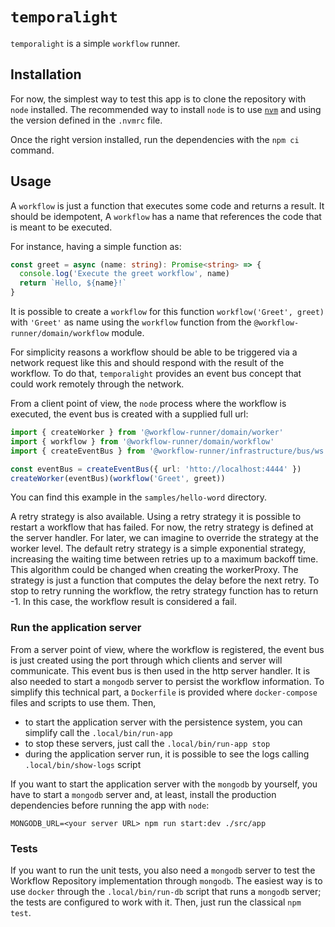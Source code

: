 # `temporalight`

`temporalight` is a simple `workflow` runner.

## Installation

For now, the simplest way to test this app is to clone the repository with `node` installed.
The recommended way to install `node` is to use [`nvm`](https://github.com/nvm-sh/nvm) and
using the version defined in the `.nvmrc` file.

Once the right version installed, run the dependencies with the `npm ci` command.


## Usage

A `workflow` is just a function that executes some code and returns a result. It should be idempotent,
A `workflow` has a name that references the code that is meant to be executed.
 
For instance, having a simple function as:
```typescript
const greet = async (name: string): Promise<string> => {
  console.log('Execute the greet workflow', name)
  return `Hello, ${name}!`
}
```

It is possible to create a `workflow` for this function `workflow('Greet', greet)` with `'Greet'` as name using the 
`workflow` function from the `@workflow-runner/domain/workflow` module.

For simplicity reasons a workflow should be able to be triggered via a network request like this and should respond
with the result of the workflow.
To do that, `temporalight` provides an event bus concept that could work remotely through the network. 

From a client point of view, the `node` process where the workflow is executed, the event bus is created with a supplied
full url:
```typescript
import { createWorker } from '@workflow-runner/domain/worker'
import { workflow } from '@workflow-runner/domain/workflow'
import { createEventBus } from '@workflow-runner/infrastructure/bus/ws'

const eventBus = createEventBus({ url: 'htto://localhost:4444' })
createWorker(eventBus)(workflow('Greet', greet))

```

You can find this example in the `samples/hello-word` directory.

A retry strategy is also available. Using a retry strategy it is possible to restart a workflow that has failed.
For now, the retry strategy is defined at the server handler. For later, we can imagine to override the strategy at the
worker level.
The default retry strategy is a simple exponential strategy, increasing the waiting time between retries up to a
maximum backoff time.
This algorithm could be changed when creating the workerProxy. The strategy is just a function that computes the delay
before the next retry. To stop to retry running the workflow, the retry strategy function has to return -1.
In this case, the workflow result is considered a fail.


### Run the application server

From a server point of view, where the workflow is registered, the event bus is just created using the port through which
clients and server will communicate. This event bus is then used in the http server handler.
It is also needed to start a `mongodb` server to persist the workflow information.
To simplify this technical part, a `Dockerfile` is provided where `docker-compose` files and scripts to use them.
Then, 
  - to start the application server with the persistence system, you can simplify call the
`.local/bin/run-app`
  - to stop these servers, just call the `.local/bin/run-app stop`
  - during the application server run, it is possible to see the logs calling `.local/bin/show-logs` script

If you want to start the application server with the `mongodb` by yourself, you have to start a `mongodb` server and,
at least, install the production dependencies before running the app with `node`:
```shell
MONGODB_URL=<your server URL> npm run start:dev ./src/app
```

### Tests

If you want to run the unit tests, you also need a `mongodb` server to test the Workflow Repository implementation
through `mongodb`. The easiest way is to use `docker` through the `.local/bin/run-db` script 
that runs a `mongodb` server; the tests are configured to work with it. Then, just run the classical
`npm test`.
